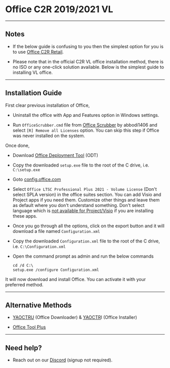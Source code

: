 # Office C2R 2019/2021 VL

------------------------------------------------------------------------

## Notes

-   If the below guide is confusing to you then the simplest option for you is to use [Office C2R Retail](office_c2r_links.html).

-   Please note that in the official C2R VL office installation method, there is no ISO or any one-click solution available. Below is the simplest guide to installing VL office.

------------------------------------------------------------------------

## Installation Guide

First clear previous installation of Office,

-   Uninstall the office with App and Features option in Windows settings.

-   Run `OfficeScrubber.cmd` file from [Office Scrubber](https://github.com/abbodi1406/WHD/raw/master/scripts/OfficeScrubber_9.7z) by abbodi1406 and select `[R] Remove all Licenses` option. You can skip this step if Office was never installed on the system.

Once done,

-   Download [Office Deployment Tool](https://officecdn.microsoft.com/pr/wsus/setup.exe) (ODT)

-   Copy the downloaded `setup.exe` file to the root of the C drive, i.e. `C:\setup.exe`

-   Goto [config.office.com](https://config.office.com/deploymentsettings)

-   Select `Office LTSC Professional Plus 2021 - Volume License` (Don't select SPLA version) in the office suites section. You can add Visio and Project apps if you need them. Customize other things and leave them as default where you don't understand something. Don't select language which is [not available for Project/Visio](office_c2r_links.html) if you are installing these apps.

-   Once you go through all the options, click on the export button and it will download a file named `Configuration.xml`

-   Copy the downloaded `Configuration.xml` file to the root of the C drive, i.e. `C:\Configuration.xml`

-   Open the command prompt as admin and run the below commands

        cd /d C:\
        setup.exe /configure Configuration.xml

It will now download and install Office. You can activate it with your preferred method.

------------------------------------------------------------------------

## Alternative Methods

-   [YAOCTRU](https://forums.mydigitallife.net/posts/1505755/) (Office Downloader) & [YAOCTR](https://forums.mydigitallife.net/posts/1479890/)I (Office Installer)

-   [Office Tool Plus](http://otp.landian.vip/)

------------------------------------------------------------------------

## Need help?

-   Reach out on our [Discord](https://discord.gg/gjJEfq7ux8) (signup not required).
